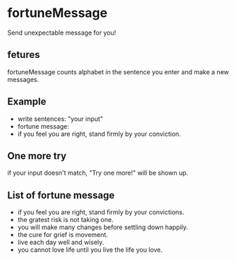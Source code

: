 # fortuneMessage
Send unexpectable message for you!

## fetures
fortuneMessage counts alphabet in the sentence you enter and make a new messages.


## Example 
- write sentences: "your input"
- fortune message:
- if you feel you are right, stand firmly by your conviction.

## One more try
if your input doesn't match, "Try one more!" will be shown up.

## List of fortune message
- if you feel you are right, stand firmly by your convictions.
- the gratest risk is not taking one.
- you will make many changes before settling down happily.
- the cure for grief is movement.
- live each day well and wisely.
- you cannot love life until you live the life you love.
